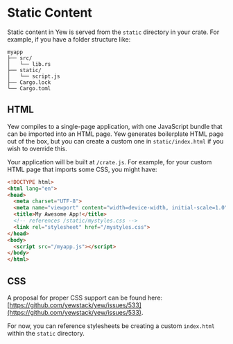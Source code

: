 # Static Content

Static content in Yew is served from the `static` directory in your crate. For example, if you have a folder structure like:

```
myapp
├── src/
│   └── lib.rs
├── static/
│   └── script.js
├── Cargo.lock
└── Cargo.toml
```

## HTML

Yew compiles to a single-page application, with one JavaScript bundle that can be imported into an HTML page. Yew generates boilerplate HTML page out of the box, but you can create a custom one in `static/index.html` if you wish to override this.

Your application will be built at `/crate.js`. For example, for your custom HTML page that imports some CSS, you might have:

```html
<!DOCTYPE html>
<html lang="en">
<head>
  <meta charset="UTF-8">
  <meta name="viewport" content="width=device-width, initial-scale=1.0">
  <title>My Awesome App!</title>
  <!-- references /static/mystyles.css -->
  <link rel="stylesheet" href="/mystyles.css">
</head>
<body>
  <script src="/myapp.js"></script>
</body>
</html>
```

## CSS

A proposal for proper CSS support can be found here: [https://github.com/yewstack/yew/issues/533](https://github.com/yewstack/yew/issues/533).

For now, you can reference stylesheets be creating a custom `index.html` within the `static` directory.

